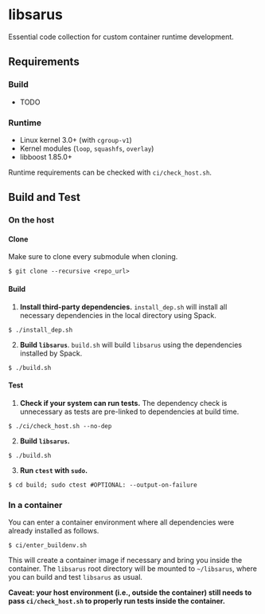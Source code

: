 # libsarus

Essential code collection for custom container runtime development.


## Requirements

### Build

- TODO

### Runtime

- Linux kernel 3.0+ (with `cgroup-v1`)
- Kernel modules (`loop`, `squashfs`, `overlay`)
- libboost 1.85.0+

Runtime requirements can be checked with `ci/check_host.sh`.


## Build and Test

### On the host

#### Clone

Make sure to clone every submodule when cloning.

```
$ git clone --recursive <repo_url>
```

#### Build

1. **Install third-party dependencies.** `install_dep.sh` will install all necessary dependencies in the local directory using Spack.

```
$ ./install_dep.sh
```

2. **Build `libsarus`**. `build.sh` will build `libsarus` using the dependencies installed by Spack.

```
$ ./build.sh
```

#### Test

1. **Check if your system can run tests.** The dependency check is unnecessary as tests are pre-linked to dependencies at build time.

```
$ ./ci/check_host.sh --no-dep
```

2. **Build `libsarus`.**

```
$ ./build.sh
```

3. **Run `ctest` with `sudo`.**

```
$ cd build; sudo ctest #OPTIONAL: --output-on-failure
```

### In a container

You can enter a container environment where all dependencies were already installed as follows.

```
$ ci/enter_buildenv.sh
```

This will create a container image if necessary and bring you inside the container. The `libsarus` root directory will be mounted to `~/libsarus`, where you can build and test `libsarus` as usual. 

**Caveat: your host environment (i.e., outside the container) still needs to pass `ci/check_host.sh` to properly run tests inside the container.**